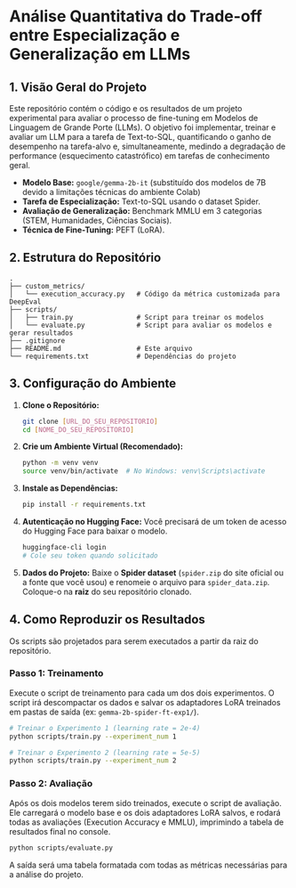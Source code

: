 # Análise Quantitativa do Trade-off entre Especialização e Generalização em LLMs

## 1. Visão Geral do Projeto

Este repositório contém o código e os resultados de um projeto experimental para avaliar o processo de fine-tuning em Modelos de Linguagem de Grande Porte (LLMs). O objetivo foi implementar, treinar e avaliar um LLM para a tarefa de Text-to-SQL, quantificando o ganho de desempenho na tarefa-alvo e, simultaneamente, medindo a degradação de performance (esquecimento catastrófico) em tarefas de conhecimento geral.

- **Modelo Base:** `google/gemma-2b-it` (substituído dos modelos de 7B devido a limitações técnicas do ambiente Colab)
- **Tarefa de Especialização:** Text-to-SQL usando o dataset Spider.
- **Avaliação de Generalização:** Benchmark MMLU em 3 categorias (STEM, Humanidades, Ciências Sociais).
- **Técnica de Fine-Tuning:** PEFT (LoRA).

## 2. Estrutura do Repositório

```
.
├── custom_metrics/
│   └── execution_accuracy.py   # Código da métrica customizada para DeepEval
├── scripts/
│   ├── train.py                # Script para treinar os modelos
│   └── evaluate.py             # Script para avaliar os modelos e gerar resultados
├── .gitignore
├── README.md                   # Este arquivo
└── requirements.txt            # Dependências do projeto
```

## 3. Configuração do Ambiente

1.  **Clone o Repositório:**
    ```bash
    git clone [URL_DO_SEU_REPOSITORIO]
    cd [NOME_DO_SEU_REPOSITORIO]
    ```

2.  **Crie um Ambiente Virtual (Recomendado):**
    ```bash
    python -m venv venv
    source venv/bin/activate  # No Windows: venv\Scripts\activate
    ```

3.  **Instale as Dependências:**
    ```bash
    pip install -r requirements.txt
    ```

4.  **Autenticação no Hugging Face:**
    Você precisará de um token de acesso do Hugging Face para baixar o modelo.
    ```bash
    huggingface-cli login
    # Cole seu token quando solicitado
    ```

5.  **Dados do Projeto:**
    Baixe o **Spider dataset** (`spider.zip` do site oficial ou a fonte que você usou) e renomeie o arquivo para `spider_data.zip`. Coloque-o na **raiz** do seu repositório clonado.

## 4. Como Reproduzir os Resultados

Os scripts são projetados para serem executados a partir da raiz do repositório.

### Passo 1: Treinamento

Execute o script de treinamento para cada um dos dois experimentos. O script irá descompactar os dados e salvar os adaptadores LoRA treinados em pastas de saída (ex: `gemma-2b-spider-ft-exp1/`).

```bash
# Treinar o Experimento 1 (learning rate = 2e-4)
python scripts/train.py --experiment_num 1

# Treinar o Experimento 2 (learning rate = 5e-5)
python scripts/train.py --experiment_num 2
```

### Passo 2: Avaliação

Após os dois modelos terem sido treinados, execute o script de avaliação. Ele carregará o modelo base e os dois adaptadores LoRA salvos, e rodará todas as avaliações (Execution Accuracy e MMLU), imprimindo a tabela de resultados final no console.

```bash
python scripts/evaluate.py
```

A saída será uma tabela formatada com todas as métricas necessárias para a análise do projeto.
